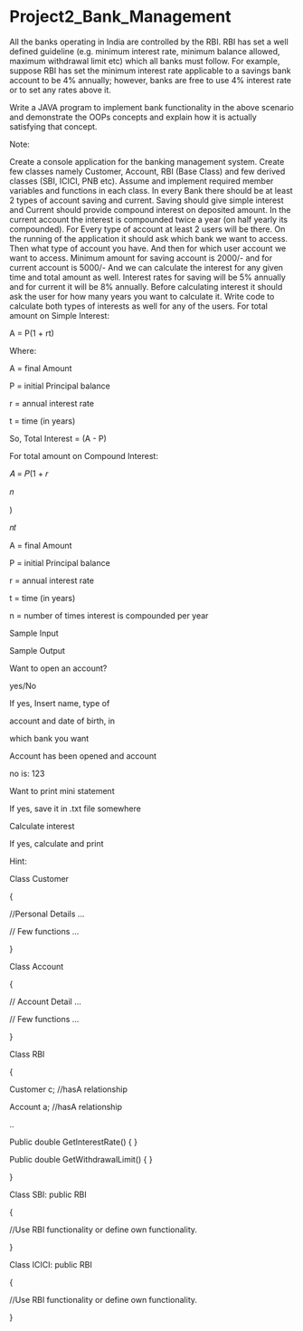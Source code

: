 # Project2_Bank_Management
All the banks operating in India are controlled by the RBI. RBI has set a well defined guideline (e.g. minimum interest rate, minimum balance allowed, maximum withdrawal limit etc) which all banks must follow. For example, suppose RBI has set the minimum interest rate applicable to a savings bank account to be 4% annually; however, banks are free to use 4% interest rate or to set any rates above it.

Write a JAVA program to implement bank functionality in the above scenario and demonstrate the OOPs concepts and explain how it is actually satisfying that concept.

Note:

Create a console application for the banking management system.
Create few classes namely Customer, Account, RBI (Base Class) and few derived classes (SBI, ICICI, PNB etc). Assume and implement required member variables and functions in each class.
In every Bank there should be at least 2 types of account saving and current.
Saving should give simple interest and Current should provide compound interest on deposited amount.
In the current account the interest is compounded twice a year (on half yearly its compounded).
For Every type of account at least 2 users will be there.
On the running of the application it should ask which bank we want to access.
Then what type of account you have.
And then for which user account we want to access.
Minimum amount for saving account is 2000/- and for current account is 5000/-
And we can calculate the interest for any given time and total amount as well.
Interest rates for saving will be 5% annually and for current it will be 8% annually.
Before calculating interest it should ask the user for how many years you want to calculate it.
Write code to calculate both types of interests as well for any of the users.
For total amount on Simple Interest:

A = P(1 + rt)

Where:

A = final Amount

P = initial Principal balance

r = annual interest rate

t = time (in years)

So, Total Interest = (A - P)

For total amount on Compound Interest:

𝐴 = 𝑃(1 + 𝑟

𝑛

)

𝑛𝑡

A = final Amount

P = initial Principal balance

r = annual interest rate

t = time (in years)

n = number of times interest is compounded per year

Sample Input

Sample Output

Want to open an account?

yes/No

If yes, Insert name, type of

account and date of birth, in

which bank you want

Account has been opened and account

no is: 123

Want to print mini statement

If yes, save it in .txt file somewhere

Calculate interest

If yes, calculate and print

Hint:

Class Customer

{

//Personal Details ...

// Few functions ...

}

Class Account

{

// Account Detail ...

// Few functions ...

}

Class RBI

{

Customer c; //hasA relationship

Account a; //hasA relationship

..

Public double GetInterestRate() { }

Public double GetWithdrawalLimit() { }

}

Class SBI: public RBI

{

//Use RBI functionality or define own functionality.

}

Class ICICI: public RBI

{

//Use RBI functionality or define own functionality.

}
